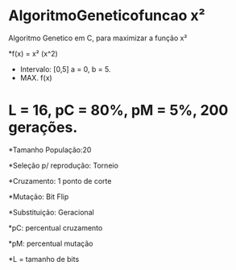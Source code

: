 # AlgoritmoGeneticofuncao x²

Algoritmo Genetico em C, para maximizar a função x²	
    
*f(x) = x² (x^2)
*   Intervalo: [0,5] a = 0, b = 5.
*  MAX. f(x)
 # L = 16, pC = 80%, pM = 5%, 200 gerações.

*Tamanho População:20


*Seleção p/ reprodução: Torneio

 *Cruzamento: 1 ponto de corte
 
 *Mutação: Bit Flip
 
 *Substituição: Geracional
 
 *pC: percentual cruzamento
 
 *pM: percentual mutação
 
 *L = tamanho de bits
